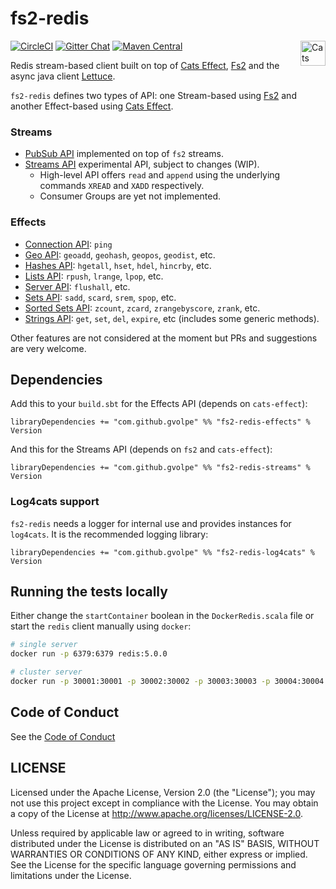 fs2-redis
=========

[![CircleCI](https://circleci.com/gh/gvolpe/fs2-redis.svg?style=svg)](https://circleci.com/gh/gvolpe/fs2-redis)
[![Gitter Chat](https://badges.gitter.im/fs2-redis/fs2-redis.svg)](https://gitter.im/fs2-redis/fs2-redis)
[![Maven Central](https://img.shields.io/maven-central/v/com.github.gvolpe/fs2-redis-effects_2.12.svg)](http://search.maven.org/#search%7Cga%7C1%7Cfs2-redis-effects) <a href="https://typelevel.org/cats/"><img src="https://typelevel.org/cats/img/cats-badge.svg" height="40px" align="right" alt="Cats friendly" /></a>

Redis stream-based client built on top of [Cats Effect](https://typelevel.org/cats-effect/), [Fs2](http://fs2.io/) and the async java client [Lettuce](https://lettuce.io/).

`fs2-redis` defines two types of API: one Stream-based using [Fs2](https://functional-streams-for-scala.github.io/fs2/) and another Effect-based using [Cats Effect](https://typelevel.org/cats-effect/).

### Streams

- [PubSub API](https://redis.io/topics/pubsub) implemented on top of `fs2` streams.
- [Streams API](https://redis.io/topics/streams-intro) experimental API, subject to changes (WIP).
  + High-level API offers `read` and `append` using the underlying commands `XREAD` and `XADD` respectively.
  + Consumer Groups are yet not implemented.

### Effects

- [Connection API](https://redis.io/commands#connection): `ping`
- [Geo API](https://redis.io/commands#geo): `geoadd`, `geohash`, `geopos`, `geodist`, etc.
- [Hashes API](https://redis.io/commands#hash): `hgetall`, `hset`, `hdel`, `hincrby`, etc.
- [Lists API](https://redis.io/commands#list): `rpush`, `lrange`, `lpop`, etc.
- [Server API](https://redis.io/commands#server): `flushall`, etc.
- [Sets API](https://redis.io/commands#set): `sadd`, `scard`, `srem`, `spop`, etc.
- [Sorted Sets API](https://redis.io/commands#sorted_set): `zcount`, `zcard`, `zrangebyscore`, `zrank`, etc.
- [Strings API](https://redis.io/commands#string): `get`, `set`, `del`, `expire`, etc (includes some generic methods).

Other features are not considered at the moment but PRs and suggestions are very welcome.

## Dependencies

Add this to your `build.sbt` for the Effects API (depends on `cats-effect`):

```
libraryDependencies += "com.github.gvolpe" %% "fs2-redis-effects" % Version
```

And this for the Streams API (depends on `fs2` and `cats-effect`):

```
libraryDependencies += "com.github.gvolpe" %% "fs2-redis-streams" % Version
```

### Log4cats support

`fs2-redis` needs a logger for internal use and provides instances for `log4cats`. It is the recommended logging library:

```
libraryDependencies += "com.github.gvolpe" %% "fs2-redis-log4cats" % Version
```

## Running the tests locally

Either change the `startContainer` boolean in the `DockerRedis.scala` file or start the `redis` client manually using `docker`:

```bash
# single server
docker run -p 6379:6379 redis:5.0.0

# cluster server
docker run -p 30001:30001 -p 30002:30002 -p 30003:30003 -p 30004:30004 -p 30005:30005 -p 30006:30006 m0stwanted/redis-cluster:latest
```

## Code of Conduct

See the [Code of Conduct](CODE_OF_CONDUCT.md)

## LICENSE

Licensed under the Apache License, Version 2.0 (the "License"); you may not use this project except in compliance with
the License. You may obtain a copy of the License at http://www.apache.org/licenses/LICENSE-2.0.

Unless required by applicable law or agreed to in writing, software distributed under the License is distributed on an
"AS IS" BASIS, WITHOUT WARRANTIES OR CONDITIONS OF ANY KIND, either express or implied. See the License for the specific
language governing permissions and limitations under the License.
